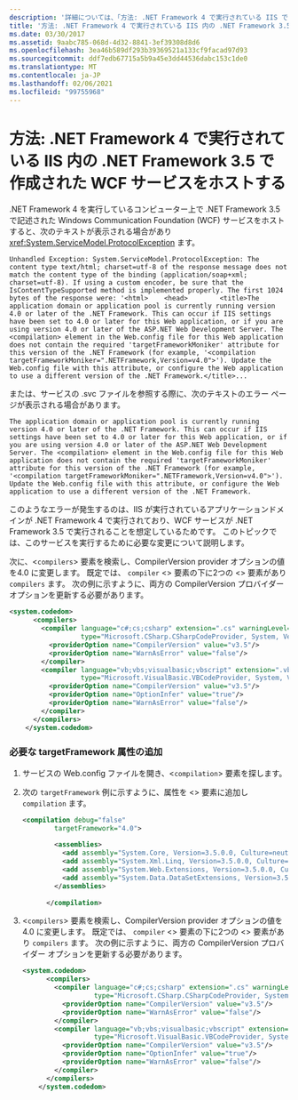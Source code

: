 ```yaml
---
description: '詳細については、「方法: .NET Framework 4 で実行されている IIS で .NET Framework 3.5 で記述された WCF サービスをホストする」を参照してください。'
title: '方法: .NET Framework 4 で実行されている IIS 内の .NET Framework 3.5 で作成された WCF サービスをホストする'
ms.date: 03/30/2017
ms.assetid: 9aabc785-068d-4d32-8841-3ef39308d8d6
ms.openlocfilehash: 3ea46b589df293b39369521a133cf9facad97d93
ms.sourcegitcommit: ddf7edb67715a5b9a45e3dd44536dabc153c1de0
ms.translationtype: MT
ms.contentlocale: ja-JP
ms.lasthandoff: 02/06/2021
ms.locfileid: "99755968"
---
```

# <a name="how-to-host-a-wcf-service-written-with-net-framework-35-in-iis-running-under-net-framework-4"></a>方法: .NET Framework 4 で実行されている IIS 内の .NET Framework 3.5 で作成された WCF サービスをホストする

.NET Framework 4 を実行しているコンピューター上で .NET Framework 3.5 で記述された Windows Communication Foundation (WCF) サービスをホストすると、次のテキストが表示される場合があり <xref:System.ServiceModel.ProtocolException> ます。
  
```output  
Unhandled Exception: System.ServiceModel.ProtocolException: The content type text/html; charset=utf-8 of the response message does not match the content type of the binding (application/soap+xml; charset=utf-8). If using a custom encoder, be sure that the IsContentTypeSupported method is implemented properly. The first 1024 bytes of the response were: '<html>    <head>        <title>The application domain or application pool is currently running version 4.0 or later of the .NET Framework. This can occur if IIS settings have been set to 4.0 or later for this Web application, or if you are using version 4.0 or later of the ASP.NET Web Development Server. The <compilation> element in the Web.config file for this Web application does not contain the required 'targetFrameworkMoniker' attribute for this version of the .NET Framework (for example, '<compilation targetFrameworkMoniker=".NETFramework,Version=v4.0">'). Update the Web.config file with this attribute, or configure the Web application to use a different version of the .NET Framework.</title>...  
```  
  
 または、サービスの .svc ファイルを参照する際に、次のテキストのエラー ページが表示される場合があります。  
  
```output  
The application domain or application pool is currently running version 4.0 or later of the .NET Framework. This can occur if IIS settings have been set to 4.0 or later for this Web application, or if you are using version 4.0 or later of the ASP.NET Web Development Server. The <compilation> element in the Web.config file for this Web application does not contain the required 'targetFrameworkMoniker' attribute for this version of the .NET Framework (for example, '<compilation targetFrameworkMoniker=".NETFramework,Version=v4.0">'). Update the Web.config file with this attribute, or configure the Web application to use a different version of the .NET Framework.  
```  
  
 このようなエラーが発生するのは、IIS が実行されているアプリケーションドメインが .NET Framework 4 で実行されており、WCF サービスが .NET Framework 3.5 で実行されることを想定しているためです。 このトピックでは、このサービスを実行するために必要な変更について説明します。
  
 次に、<`compilers`> 要素を検索し、CompilerVersion provider オプションの値を4.0 に変更します。 既定では、 `compiler` <> 要素の下に2つの <> 要素があり `compilers` ます。 次の例に示すように、両方の CompilerVersion プロバイダー オプションを更新する必要があります。  
  
```xml  
<system.codedom>  
      <compilers>  
        <compiler language="c#;cs;csharp" extension=".cs" warningLevel="4"  
                  type="Microsoft.CSharp.CSharpCodeProvider, System, Version=2.0.0.0, Culture=neutral, PublicKeyToken=b77a5c561934e089">  
          <providerOption name="CompilerVersion" value="v3.5"/>  
          <providerOption name="WarnAsError" value="false"/>  
        </compiler>  
        <compiler language="vb;vbs;visualbasic;vbscript" extension=".vb" warningLevel="4"  
                  type="Microsoft.VisualBasic.VBCodeProvider, System, Version=2.0.0.0, Culture=neutral, PublicKeyToken=b77a5c561934e089">  
          <providerOption name="CompilerVersion" value="v3.5"/>  
          <providerOption name="OptionInfer" value="true"/>  
          <providerOption name="WarnAsError" value="false"/>  
        </compiler>  
      </compilers>  
    </system.codedom>  
```  
  
### <a name="add-the-required-targetframework-attribute"></a>必要な targetFramework 属性の追加  
  
1. サービスの Web.config ファイルを開き、<`compilation`> 要素を探します。  
  
2. 次の `targetFramework` 例に示すように、属性を <> 要素に追加し `compilation` ます。  
  
    ```xml  
    <compilation debug="false"  
            targetFramework="4.0">  
  
            <assemblies>  
              <add assembly="System.Core, Version=3.5.0.0, Culture=neutral, PublicKeyToken=B77A5C561934E089"/>  
              <add assembly="System.Xml.Linq, Version=3.5.0.0, Culture=neutral, PublicKeyToken=B77A5C561934E089"/>  
              <add assembly="System.Web.Extensions, Version=3.5.0.0, Culture=neutral, PublicKeyToken=31BF3856AD364E35"/>  
              <add assembly="System.Data.DataSetExtensions, Version=3.5.0.0, Culture=neutral, PublicKeyToken=B77A5C561934E089"/>  
            </assemblies>  
  
          </compilation>  
    ```  
  
3. <`compilers`> 要素を検索し、CompilerVersion provider オプションの値を4.0 に変更します。 既定では、 `compiler` <> 要素の下に2つの <> 要素があり `compilers` ます。 次の例に示すように、両方の CompilerVersion プロバイダー オプションを更新する必要があります。  
  
    ```xml  
    <system.codedom>  
          <compilers>  
            <compiler language="c#;cs;csharp" extension=".cs" warningLevel="4"  
                      type="Microsoft.CSharp.CSharpCodeProvider, System, Version=2.0.0.0, Culture=neutral, PublicKeyToken=b77a5c561934e089">  
              <providerOption name="CompilerVersion" value="v3.5"/>  
              <providerOption name="WarnAsError" value="false"/>  
            </compiler>  
            <compiler language="vb;vbs;visualbasic;vbscript" extension=".vb" warningLevel="4"  
                      type="Microsoft.VisualBasic.VBCodeProvider, System, Version=2.0.0.0, Culture=neutral, PublicKeyToken=b77a5c561934e089">  
              <providerOption name="CompilerVersion" value="v3.5"/>  
              <providerOption name="OptionInfer" value="true"/>  
              <providerOption name="WarnAsError" value="false"/>  
            </compiler>  
          </compilers>  
        </system.codedom>  
    ```
